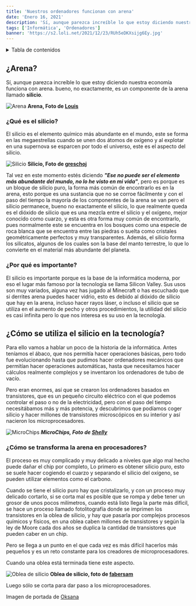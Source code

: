 ```yaml
---
title: 'Nuestros ordenadores funcionan con arena'
date: 'Enero 16, 2021'
description: 'Sí, aunque parezca increíble lo que estoy diciendo nuestra economía funciona con arena. bueno, no exactamente, es un componente de la arena llamado silicio'
tags: ['Informática', 'Ordenadores']
banner: 'https://s2.loli.net/2021/12/23/RUh5eDKXsijg6Ey.jpg'
---
```


<details> 
  <summary>Tabla de contenidos</summary>
  
  [[toc]]
</details>

## ¿Arena?

Sí, aunque parezca increíble lo que estoy diciendo nuestra economía funciona con arena. bueno, no exactamente, es un componente de la arena llamado **silicio**.

![Arena](https://s2.loli.net/2021/12/23/PNvJphqXojZ5eFH.jpg) **Arena, Foto de [Louis](https://www.pexels.com/@louis-965146)**

### ¿Qué es el silicio?

El silicio es el elemento químico más abundante en el mundo, este se forma en las megaestrellas cuando se unen dos átomos de oxígeno y al explotar en una supernova se esparcen por todo el universo, este es el aspecto del silicio.

![Silicio](https://s2.loli.net/2021/12/23/gqwPjhxduKTmVfc.jpg) **Silicio, Foto de [greschoj](https://www.freeimages.com/es/photographer/greschoj-64534)**

Tal vez en este momento estés diciendo **_"Ese no puede ser el elemento más abundante del mundo, no lo he visto en mi vida"_**, pero es porque es un bloque de silicio puro, la forma más común de encontrarlo es en la arena, esto porque es una sustancia que no se corroe fácilmente y con el paso del tiempo la mayoría de los componentes de la arena se van pero el silicio permanece, bueno no exactamente el silicio, lo que realmente queda es el dióxido de silicio que es una mezcla entre el silicio y el oxígeno, mejor conocido como cuarzo, y esta es otra forma muy común de encontrarlo, pues normalmente este se encuentra en los bosques como una especie de roca blanca que se encuentra entre las piedras o suelta como cristales geométricamente perfectos y muy transparentes. Además, el silicio forma los silicatos, algunos de los cuales son la base del manto terrestre, lo que lo convierte en el material más abundante del planeta.

### ¿Por qué es importante?

El silicio es importante porque es la base de la informática moderna, por eso el lugar más famoso por la tecnología se llama Silicon Valley. Sus usos son muy variados, alguna vez has jugado al Minecraft o has escuchado que si derrites arena puedes hacer vidrio, esto es debido al dióxido de silicio que hay en la arena, incluso hacer rayos láser, o incluso el silicio que se utiliza en el aumento de pecho y otros procedimientos, la utilidad del silicio es casi infinita pero lo que nos interesa es su uso en la tecnología.

## ¿Cómo se utiliza el silicio en la tecnología?

Para ello vamos a hablar un poco de la historia de la informática. Antes teníamos el ábaco, que nos permitía hacer operaciones básicas, pero todo fue evolucionando hasta que pudimos hacer ordenadores mecánicos que permitían hacer operaciones automáticas, hasta que necesitamos hacer cálculos realmente complejos y se inventaron los ordenadores de tubo de vacío.

Pero eran enormes, así que se crearon los ordenadores basados en transistores, que es un pequeño circuito eléctrico con el que podemos controlar el paso o no de la electricidad, pero con el paso del tiempo necesitábamos más y más potencia, y descubrimos que podíamos coger silicio y hacer millones de transistores microscópicos en su interior y así nacieron los microprocesadores.

![MicroChips](https://s2.loli.net/2021/12/23/V8AmanqYokWQEgs.jpg) **_MicroChips, Foto de [ Shelly](https://www.pexels.com/@shellystill)_**

### ¿Cómo se transforma la arena en procesadores?

El proceso es muy complicado y muy delicado a niveles que algo mal hecho puede dañar el chip por completo, Lo primero es obtener silicio puro, esto se suele hacer cogiendo el cuarzo y separando el silicio del oxígeno, se pueden utilizar elementos como el carbono.

Cuando se tiene el silicio puro hay que cristalizarlo, y con un proceso muy delicado cortarlo, si se corta mal es posible que se rompa y debe tener un grosor de unos pocos milímetros, cuando está listo llega la parte más difícil, se hace un proceso llamado fotolitografía donde se imprimen los transistores en la oblea de silicio, y hay que pasarla por complejos procesos químicos y físicos, en una oblea caben millones de transistores y según la ley de Moore cada dos años se duplica la cantidad de transistores que pueden caber en un chip.

Pero se llega a un punto en el que cada vez es más difícil hacerlos más pequeños y es un reto constante para los creadores de microprocesadores.

Cuando una oblea está terminada tiene este aspecto.

![Oblea de silicio](https://s2.loli.net/2021/12/23/zOmkAx5L8dcKaBT.jpg) **Oblea de silicio, foto de [fabersam](https://pixabay.com/users/fabersam-98886/)**

Luego sólo se corta para dar paso a los microprocesadores.

Imagen de portada de [Oksana](https://www.pexels.com/es-es/@oksana-titova-19163191?utm_content=attributionCopyText&utm_medium=referral&utm_source=pexels)
